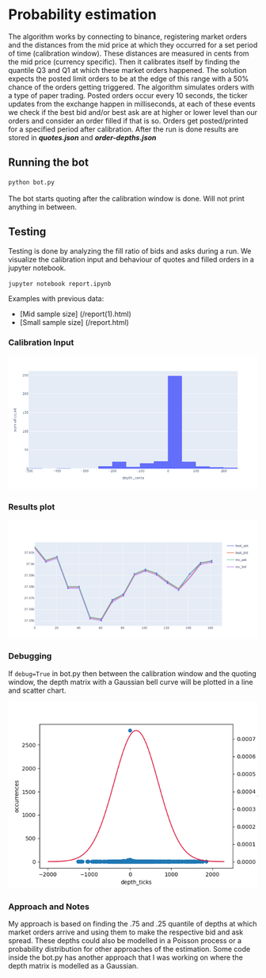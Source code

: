 # Probability estimation
The algorithm works by connecting to binance, registering market orders and the distances from the mid price 
at which they occurred for a set period of time (calibration window). These distances are measured in cents from the 
mid price (currency specific). Then it calibrates itself by finding the quantile Q3 and Q1 at which these market orders happened. 
The solution expects the posted limit orders to be at the edge of this range with a 50% 
chance of the orders getting triggered. The algorithm simulates orders with a type of paper trading. Posted orders occur 
every 10 seconds, the ticker updates from the exchange happen in milliseconds, at each of these events we check if the 
best bid and/or best ask are at higher or lower level than our orders and consider an order filled if that is so. 
Orders get posted/printed for a specified period after calibration. After the run is done results are stored in **_quotes.json_**
and **_order-depths.json_**

## Running the bot
`python bot.py` </br>
</br>
The bot starts quoting after the calibration window is done. Will not print anything in between.

## Testing
Testing is done by analyzing the fill ratio of bids and asks during a run. We visualize the calibration input and 
behaviour of quotes and filled orders in a jupyter notebook.

`jupyter notebook report.ipynb` </br>

Examples with previous data:
* [Mid sample size] (/report(1).html)
* [Small sample size] (/report.html)

### Calibration Input

![Depth Matrix](/order-depths.png "Depth Matrix")

### Results plot

![Quotes and filled orders](/quotes_and_orders.PNG "Quotes and filled orders")

### Debugging
If `debug=True` in bot.py then between the calibration window and the quoting window, the depth matrix with a Gaussian 
bell curve will be plotted in a line and scatter chart.

![Gaussian Bell Curve](/gaussian.png "Gaussian Bell Curve")


### Approach and Notes

My approach is based on finding the .75 and .25 quantile of depths at which market orders arrive and using them to make the 
respective bid and ask spread.
These depths could also be modelled in a Poisson process or a probability distribution for other approaches of the 
estimation. Some code  inside the bot.py has another approach that I was working on where the depth matrix is modelled 
as a Gaussian.